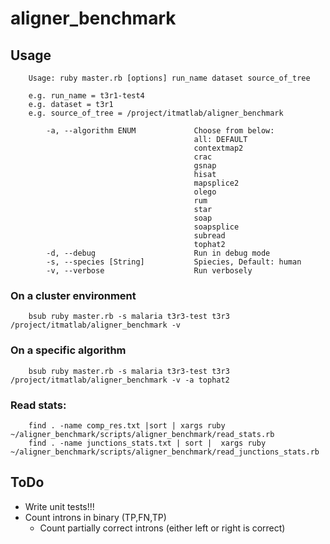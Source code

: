 # aligner_benchmark

## Usage
        Usage: ruby master.rb [options] run_name dataset source_of_tree

        e.g. run_name = t3r1-test4
        e.g. dataset = t3r1
        e.g. source_of_tree = /project/itmatlab/aligner_benchmark

            -a, --algorithm ENUM             Choose from below:
                                             all: DEFAULT
                                             contextmap2
                                             crac
                                             gsnap
                                             hisat
                                             mapsplice2
                                             olego
                                             rum
                                             star
                                             soap
                                             soapsplice
                                             subread
                                             tophat2
            -d, --debug                      Run in debug mode
            -s, --species [String]           Spiecies, Default: human
            -v, --verbose                    Run verbosely

### On a cluster environment
        bsub ruby master.rb -s malaria t3r3-test t3r3 /project/itmatlab/aligner_benchmark -v

### On a specific algorithm
        bsub ruby master.rb -s malaria t3r3-test t3r3  /project/itmatlab/aligner_benchmark -v -a tophat2

### Read stats:
        find . -name comp_res.txt |sort | xargs ruby ~/aligner_benchmark/scripts/aligner_benchmark/read_stats.rb
        find . -name junctions_stats.txt | sort |  xargs ruby ~/aligner_benchmark/scripts/aligner_benchmark/read_junctions_stats.rb

###

## ToDo

* Write unit tests!!!
* Count introns in binary (TP,FN,TP)
    * Count partially correct introns (either left or right is correct)


